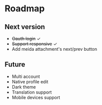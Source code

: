 # Roadmap

## Next version
- ~~Oauth login~~ ✓
- ~~Support responsive~~ ✓
- Add meida attachment's next/prev button

## Future
- Multi account
- Native profile edit
- Dark theme
- Translation support
- Mobile devices support
